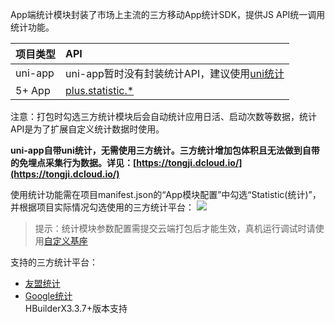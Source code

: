 App端统计模块封装了市场上主流的三方移动App统计SDK，提供JS API统一调用统计功能。

|项目类型|API|
|:-|:-|
|uni-app|uni-app暂时没有封装统计API，建议使用[uni统计](https://tongji.dcloud.io/)|
|5+ App|[plus.statistic.*](https://www.html5plus.org/doc/zh_cn/statistic.html)

注意：打包时勾选三方统计模块后会自动统计应用日活、启动次数等数据，统计API是为了扩展自定义统计数据时使用。

**uni-app自带uni统计，无需使用三方统计。三方统计增加包体积且无法做到自带的免埋点采集行为数据。详见：[https://tongji.dcloud.io/](https://tongji.dcloud.io/)**

使用统计功能需在项目manifest.json的“App模块配置”中勾选“Statistic(统计)”，并根据项目实际情况勾选使用的三方统计平台：
![](https://partner-dcloud-native.oss-cn-hangzhou.aliyuncs.com/images/uniapp/statistic/moudules.png)

> 提示：统计模块参数配置需提交云端打包后才能生效，真机运行调试时请使用[自定义基座](http://ask.dcloud.net.cn/article/35115)


支持的三方统计平台：
- [友盟统计](https://uniapp.dcloud.io/app-statistic-umeng)  
- [Google统计](https://uniapp.dcloud.io/app-statistic-google)  
HBuilderX3.3.7+版本支持

